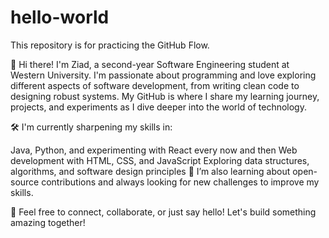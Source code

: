 # hello-world
This repository is for practicing the GitHub Flow.

👋 Hi there! I'm Ziad, a second-year Software Engineering student at Western University. I'm passionate about programming and love exploring different aspects of software development, from writing clean code to designing robust systems. My GitHub is where I share my learning journey, projects, and experiments as I dive deeper into the world of technology.

🛠️ I'm currently sharpening my skills in:

Java, Python, and experimenting with React every now and then
Web development with HTML, CSS, and JavaScript
Exploring data structures, algorithms, and software design principles
🌱 I’m also learning about open-source contributions and always looking for new challenges to improve my skills.

💬 Feel free to connect, collaborate, or just say hello! Let's build something amazing together!
